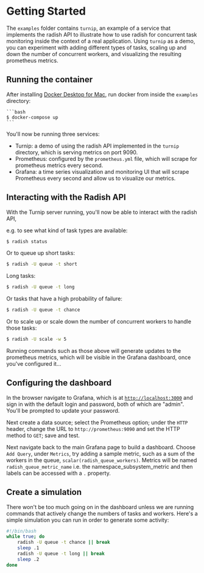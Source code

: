 # Getting Started

The `examples` folder contains `turnip`, an example of a service that implements the radish API to illustrate how to use radish for concurrent task monitoring inside the context of a real application. Using `turnip` as a demo, you can experiment with adding different types of tasks, scaling up and down the number of concurrent workers, and visualizing the resulting prometheus metrics.

## Running the container

After installing [Docker Desktop for Mac](https://www.docker.com/products/docker-desktop), run docker from inside the `examples` directory:

    ```bash
    $ docker-compose up
    ```

You'll now be running three services:
- Turnip: a demo of using the radish API implemented in the `turnip` directory, which is serving metrics on port 9090.
- Prometheus: configured by the `prometheus.yml` file, which will scrape for prometheus metrics every second.
- Grafana: a time series visualization and monitoring UI that will scrape Prometheus every second and allow us to visualize our metrics.


## Interacting with the Radish API
With the Turnip server running, you'll now be able to interact with the radish API,

e.g. to see what kind of task types are available:

```bash
$ radish status
```

Or to queue up short tasks:
```bash
$ radish -U queue -t short
```

Long tasks:
```bash
$ radish -U queue -t long
```

Or tasks that have a high probability of failure:
```bash
$ radish -U queue -t chance
```

Or to scale up or scale down the number of concurrent workers to handle those tasks:
```bash
$ radish -U scale -w 5
```

Running commands such as those above will generate updates to the prometheus metrics, which will be visible in the Grafana dashboard, once you've configured it...

## Configuring the dashboard

In the browser navigate to Grafana, which is at [`http://localhost:3000`](http://localhost:3000) and sign in with the default login and password, both of which are "admin". You'll be prompted to update your password.

Next create a data source; select the Prometheus option; under the `HTTP` header, change the URL to `http://prometheus:9090` and set the HTTP method to `GET`; save and test.

Next navigate back to the main Grafana page to build a dashboard. Choose `Add Query`, under `Metrics`, try adding a sample metric, such as a sum of the workers in the queue, `scalar(radish_queue_workers)`. Metrics will be named `radish_queue_metric_name` i.e. the namespace_subsystem_metric and then labels can be accessed with a `.` property.

## Create a simulation

There won't be too much going on in the dashboard unless we are running commands that actively change the numbers of tasks and workers. Here's a simple simulation you can run in order to generate some activity:

```bash
#!/bin/bash
while true; do
    radish -U queue -t chance || break
    sleep .1
    radish -U queue -t long || break
    sleep .2
done
```